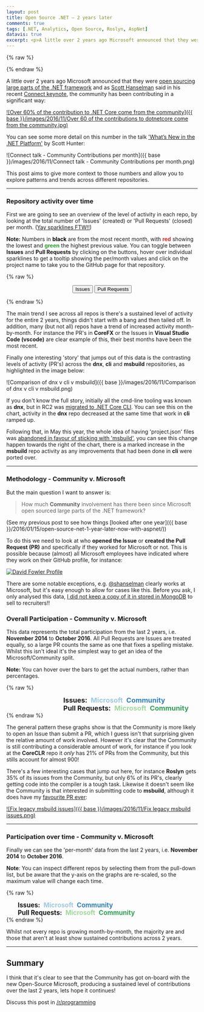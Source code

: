 ```yaml
---
layout: post
title: Open Source .NET – 2 years later
comments: true
tags: [.NET, Analytics, Open Source, Roslyn, AspNet]
datavis: true
excerpt: <p>A little over 2 years ago Microsoft announced that they were <a href="http://www.hanselman.com/blog/AnnouncingNET2015NETAsOpenSourceNETOnMacAndLinuxAndVisualStudioCommunity.aspx">open sourcing large parts of the .NET framework</a> and as <a href="https://twitter.com/shanselman">Scott Hanselman</a> said in his recent <a href="https://channel9.msdn.com/Events/Connect/2016/Keynotes-Scott-Guthrie-and-Scott-Hanselman">Connect keynote</a>, the community has been contributing in a significant way:</p>
---
```


{% raw %}
<link rel='stylesheet' href='/datavis/dotnet-oss.css'>
<script src='/datavis/dotnet-oss.js' type='text/javascript'></script>
{% endraw %}

A little over 2 years ago Microsoft announced that they were [open sourcing large parts of the .NET framework](http://www.hanselman.com/blog/AnnouncingNET2015NETAsOpenSourceNETOnMacAndLinuxAndVisualStudioCommunity.aspx) and as [Scott Hanselman](https://twitter.com/shanselman) said in his recent [Connect keynote](https://channel9.msdn.com/Events/Connect/2016/Keynotes-Scott-Guthrie-and-Scott-Hanselman), the community has been contributing in a significant way:

[![Over 60% of the contribution to .NET Core come from the community]({{ base }}/images/2016/11/Over 60 of the contributions to dotnetcore come from the community.jpg)](https://twitter.com/poweredbyaltnet/status/798942478195970048)

You can see some more detail on this number in the talk ['What’s New in the .NET Platform'](https://connectevent.microsoft.com/whats-new-in-the-net-platform/) by Scott Hunter:

![Connect talk - Community Contributions per month]({{ base }}/images/2016/11/Connect talk - Community Contributions per month.png)

This post aims to give more context to those numbers and allow you to explore patterns and trends across different repositories.

----

### Repository activity over time

First we are going to see an overview of the level of activity in each repo, by looking at the total number of 'Issues' (created) or 'Pull Requests' (closed) per month. ([Yay sparklines FTW!!](http://www.edwardtufte.com/bboard/q-and-a-fetch-msg?msg_id=0001OR))

**Note:** Numbers in <span style="color:rgb(0,0,0);font-weight:bold;">black</span> are from the most recent month, with <span style="color:#d62728;font-weight:bold;">red</span> showing the lowest and <span style="color:#2ca02c;font-weight:bold;">green</span> the highest previous value. You can toggle between **Issues** and **Pull Requests** by clicking on the buttons, hover over individual sparklines to get a tooltip showing the per/month values and click on the project name to take you to the GitHub page for that repository.

{% raw %}
<section class="press" align="center">
<!-- <section class="gradient" align="center"> -->
  <button id="btnIssues" class="active">Issues</button>
  <button id="btnPRs">Pull Requests</button>
</section>

<div id="textbox" class="rChartHeader">
  <!-- The Start/End dates are setup dynamically, once the data is loaded -->
  <p id="dataStartDate" class="alignleft"></p>
  <p id="dataEndDate" class="alignright"></p>
</div>
<div style="clear: both;"></div>

<!-- All the sparklines are added to this div -->
<div id='sparkLines' class="rChart nvd3">
</div>
{% endraw %}

The main trend I see across all repos is there's a sustained level of activity for the entire 2 years, things didn't start with a bang and then tailed off. In addition, many (but not all) repos have a trend of increased activity month-by-month. For instance the PR's in **CoreFX** or the Issues in **Visual Studio Code (vscode)** are clear example of this, their best months have been the most recent.

Finally one interesting 'story' that jumps out of this data is the contrasting levels of activity (PR's) across the **dnx**, **cli** and **msbuild** repositories, as highlighted in the image below:

![Comparison of dnx v cli v msbuild]({{ base }}/images/2016/11/Comparison of dnx v cli v msbuild.png)

If you don't know the full story, initially all the cmd-line tooling was known as **dnx**, but in RC2 was [migrated to .NET Core CLI](https://docs.microsoft.com/en-us/dotnet/articles/core/migrating-from-dnx). You can see this on the chart, activity in the **dnx** repo decreased at the same time that work in **cli** ramped up. 

Following that, in May this year, the whole idea of having 'project.json' files was [abandoned in favour of sticking with 'msbuild'](https://blogs.msdn.microsoft.com/dotnet/2016/05/23/changes-to-project-json/), you can see this change happen towards the right of the chart, there is a marked increase in the **msbuild** repo activity as any improvements that had been done in **cli** were ported over.

----

### Methodology - Community v. Microsoft

But the main question I want to answer is:

> How much **Community** involvement has there been since Microsoft open sourced large parts of the .NET framework?

(See my previous post to see how things [looked after one year]({{ base }}/2016/01/15/open-source-net-1-year-later-now-with-aspnet/))

To do this we need to look at who **opened the Issue** or **created the Pull Request (PR)** and specifically if they worked for  Microsoft or not. This is possible because (almost) all Microsoft employees have indicated where they work on their GitHub profile, for instance:

[![David Fowler Profile](https://cloud.githubusercontent.com/assets/157298/12374944/b686820c-bca4-11e5-86c8-cf9f1076b45e.png)](https://github.com/davidfowl)

There are some notable exceptions, e.g. [@shanselman](https://github.com/shanselman) clearly works at Microsoft, but it's easy enough to allow for cases like this. Before you ask, I only analysed this data, [I did not keep a copy of it in stored in MongoDB](https://www.troyhunt.com/8-million-github-profiles-were-leaked-from-geekedins-mongodb-heres-how-to-see-yours/) to sell to recruiters!!

### Overall Participation - Community v. Microsoft

This data represents the total participation from the last 2 years, i.e. **November 2014** to **October 2016**. All Pull Requests are Issues are treated equally, so a large PR counts the same as one that fixes a spelling mistake. Whilst this isn't ideal it's the simplest way to get an idea of the Microsoft/Community split.

**Note:** You can hover over the bars to get the actual numbers, rather than percentages.

{% raw %}
<body>
  <!-- TODO do this in css styles, not inline!! -->
  <div class="g-chart-issues">
    <span style="font-weight:bold;font-size:large;margin-left:150px;"> Issues: </span>
    <span style="color:#9ecae1;font-weight:bold;font-size:large;margin-left:5px;"> Microsoft </span>
    <span style="color:#3182bd;font-weight:bold;font-size:large;margin-left:5px;"> Community </span>
  </div>
  <div class="g-chart-pull-requests">
    <span style="font-weight:bold;font-size:large;margin-left:150px;"> Pull Requests: </span>
    <span style="color:#a1d99b;font-weight:bold;font-size:large;margin-left:5px;"> Microsoft </span>
    <span style="color:#31a354;font-weight:bold;font-size:large;margin-left:5px;"> Community </span>
  </div>
</body>
{% endraw %}

The general pattern these graphs show is that the Community is more likely to open an Issue than submit a PR, which I guess isn't that surprising given the relative amount of work involved. However it's clear that the Community is still contributing a considerable amount of work, for instance if you look at the **CoreCLR** repo it *only* has 21% of PRs from the Community, but this stills account for almost 900! 

There's a few interesting cases that jump out here, for instance **Roslyn** gets 35% of its issues from the Community, but only 6% of its PR's, clearly getting code into the compiler is a tough task. Likewise it doesn't seem like the Community is that interested in submitting code to **msbuild**, although it does have my [favourite PR ever](https://github.com/Microsoft/msbuild/pull/1):

[![Fix legacy msbuild issues]({{ base }}/images/2016/11/Fix legacy msbuild issues.png)](https://github.com/Microsoft/msbuild/pull/1)

----

### Participation over time - Community v. Microsoft

Finally we can see the 'per-month' data from the last 2 years, i.e. **November 2014** to **October 2016**.

**Note**: You can inspect different repos by selecting them from the pull-down list, but be aware that the y-axis on the graphs are re-scaled, so the maximum value will change each time.

{% raw %}
<div id='issuesGraph'>
  <!-- TODO do this in css styles, not inline!! -->
  <span style="font-weight:bold;font-size:larger;margin-left:30px;"> Issues: </span>
  <span style="color:#9ecae1;font-weight:bold;font-size:larger;margin-left:5px;"> Microsoft </span>
  <span style="color:#3182bd;font-weight:bold;font-size:larger;margin-left:5px;"> Community </span>
  <!-- <form>
    <label><input type="radio" name="mode" value="stacked" checked> Stacked</label>
    <label><input type="radio" name="mode" value="grouped"> Grouped</label>
  </form> -->
</div>

<div id='pullRequestsGraph'>
  <!-- TODO do this in css styles, not inline!! -->
  <span style="font-weight:bold;font-size:larger;margin-left:30px;"> Pull Requests: </span>
  <span style="color:#a1d99b;font-weight:bold;font-size:larger;margin-left:5px;"> Microsoft </span>
  <span style="color:#31a354;font-weight:bold;font-size:larger;margin-left:5px;"> Community </span>
  <!-- <form>
    <label><input type="radio" name="mode" value="stacked" checked> Stacked</label>
    <label><input type="radio" name="mode" value="grouped"> Grouped</label>
  </form> -->
</div>
{% endraw %}

Whilst not every repo is growing month-by-month, the majority are and those that aren't at least show sustained contributions across 2 years.

----

## Summary

I think that it's clear to see that the Community has got on-board with the new Open-Source Microsoft, producing a sustained level of contributions over the last 2 years, lets hope it continues!

Discuss this post in [/r/programming](https://www.reddit.com/r/programming/comments/5eh17t/open_source_net_2_years_later/)